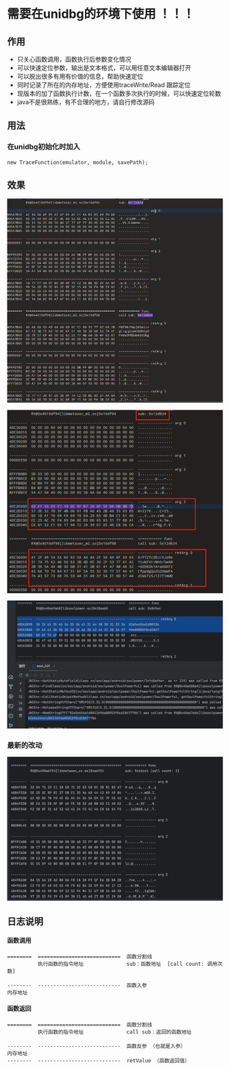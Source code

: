 # 需要在unidbg的环境下使用 ！！！

## 作用

* 只关心函数调用，函数执行后参数变化情况
* 可以快速定位参数，输出是文本格式，可以用任意文本编辑器打开
* 可以脱出很多有用有价值的信息，帮助快速定位
* 同时记录了所在的内存地址，方便使用traceWrite/Read 跟踪定位
* 现版本的加了函数执行计数，在一个函数多次执行的时候，可以快速定位轮数
* java不是很熟练，有不合理的地方，请自行修改源码


## 用法
### 在unidbg初始化时加入
``` text
new TraceFunction(emulator, module, savePath);
```
## 效果
![img_1.png](img_1.png)

![img_2.png](img_2.png)

![img_3.png](img_3.png)

### 最新的改动
![img.png](img.png)

## 日志说明
#### 函数调用
```text
========  ===========================  函数分割线
          执行函数的指令地址              sub：函数地址  [call count: 调用次数]
          
--------  ---------------------------  函数入参
内存地址                                

```
#### 函数返回
```text
========  ===========================  函数分割线
          执行函数的指令地址              call sub：返回的函数地址
          
--------  ---------------------------  函数反参 （也就是入参）
内存地址                                
--------  ---------------------------  retValue （函数返回值）
```